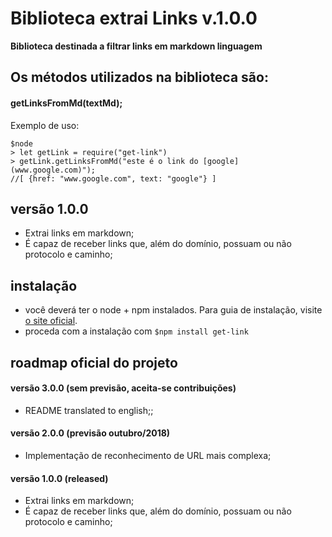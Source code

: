 # Biblioteca extrai Links v.1.0.0

**Biblioteca destinada a filtrar links em markdown linguagem**


## Os métodos utilizados na biblioteca são:

#### **getLinksFromMd(textMd);**

Exemplo de uso:

```
$node
> let getLink = require("get-link")
> getLink.getLinksFromMd("este é o link do [google] (www.google.com)");
//[ {href: "www.google.com", text: "google"} ]
```


## versão 1.0.0

- Extrai links em markdown;
- É capaz de receber links que, além do domínio, possuam ou não protocolo e caminho;


## instalação

- você deverá ter o node + npm instalados. Para guia de instalação, visite [o site oficial](https://www.npmjs.com/get-npm).
- proceda com a instalação com `$npm install get-link`


## roadmap oficial do projeto

#### versão 3.0.0 (sem previsão, aceita-se contribuições)
- README translated to english;;

#### versão 2.0.0 (previsão outubro/2018)
- Implementação de reconhecimento de URL mais complexa;

#### versão 1.0.0 (released)
- Extrai links em markdown;
- É capaz de receber links que, além do domínio, possuam ou não protocolo e caminho;
